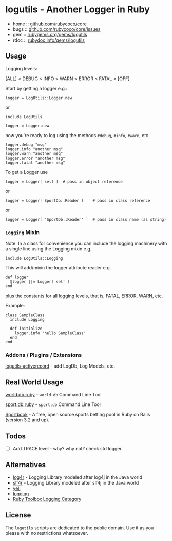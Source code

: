 # logutils - Another Logger in Ruby


* home :: [github.com/rubycoco/core](https://github.com/rubycoco/core)
* bugs :: [github.com/rubycoco/core/issues](https://github.com/rubycoco/core)
* gem  :: [rubygems.org/gems/logutils](https://rubygems.org/gems/logutils)
* rdoc :: [rubydoc.info/gems/logutils](http://rubydoc.info/gems/logutils)


## Usage

Logging levels:

[ALL] < DEBUG < INFO < WARN < ERROR < FATAL < [OFF]


Start by getting a logger e.g.:

    logger = LogUtils::Logger.new

or

    include LogUtils

    logger = Logger.new

now you're ready to log using the methods `#debug`, `#info`, `#warn`, etc.

    logger.debug "msg"
    logger.info "another msg"
    logger.warn "another msg"
    logger.error "another msg"
    logger.fatal "another msg"


To get a Logger use

    logger = Logger[ self ]  # pass in object reference

or

    logger = Logger[ SportDb::Reader ]    # pass in class reference

or

    logger = Logger[ 'SportDb::Reader' ]  # pass in class name (as string)


### `Logging` Mixin

Note: In a class for convenience you can include the logging machinery
with a single line using the Logging mixin e.g.

    include LogUtils::Logging

This will add/mixin the logger attribute reader e.g.

    def logger
      @logger ||= Logger[ self ]
    end

plus the constants for all logging levels, that is, FATAL, ERROR, WARN, etc.

Example:

    class SampleClass
      include Logging

      def initialize
        logger.info 'hello SampleClass'
      end
    end


### Addons / Plugins / Extensions

[logutils-activerecord](https://github.com/rubylibs/logutils-activerecord) - add LogDb, Log Models, etc.



## Real World Usage

[world.db.ruby](https://github.com/worlddb/world.db.ruby) - `world.db` Command Line Tool

[sport.db.ruby](https://github.com/sportdb/sport.db.ruby) - `sport.db` Command Line Tool

[Sportbook](https://github.com/openbookie) - A free, open source sports betting pool
in Ruby on Rails (version 3.2 and up).


## Todos

- [ ] Add TRACE level - why? why not? check std logger


## Alternatives

* [log4r](https://github.com/colbygk/log4r)  - Logging Library modeled after log4j in the Java world
* [slf4r](https://github.com/mkristian/slf4r) - Logging Library modeled after slf4j in the Java world
* [yell](https://github.com/rudionrails/yell)
* [logging](https://github.com/TwP/logging)
* [Ruby Toolbox Logging Category](https://www.ruby-toolbox.com/categories/Logging)


## License

The `logutils` scripts are dedicated to the public domain.
Use it as you please with no restrictions whatsoever.
